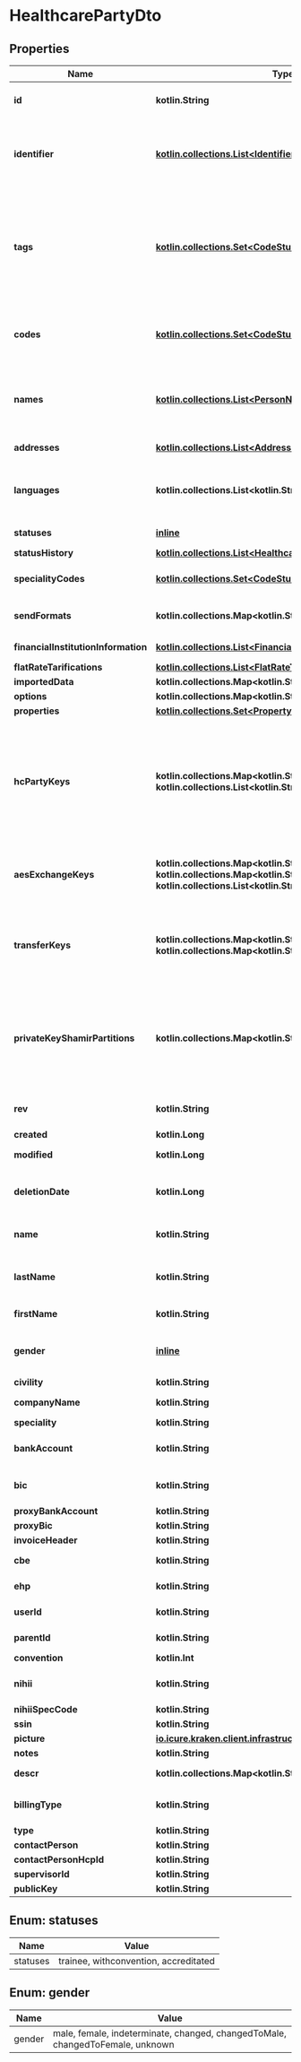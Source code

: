 
# HealthcarePartyDto

## Properties
Name | Type | Description | Notes
------------ | ------------- | ------------- | -------------
**id** | **kotlin.String** | the Id of the healthcare party. We encourage using either a v4 UUID or a HL7 Id. | 
**identifier** | [**kotlin.collections.List&lt;IdentifierDto&gt;**](IdentifierDto.md) | The healthcareparty&#39;s identifiers, used by the client to identify uniquely and unambiguously the HCP. However, iCure may not guarantee this uniqueness by itself : This should be done at the client side. | 
**tags** | [**kotlin.collections.Set&lt;CodeStubDto&gt;**](CodeStubDto.md) | A tag is an item from a codification system that qualifies an entity as being member of a certain class, whatever the value it might have taken. If the tag qualifies the content of a field, it means that whatever the content of the field, the tag will always apply. For example, the label of a field is qualified using a tag. LOINC is a codification system typically used for tags. | 
**codes** | [**kotlin.collections.Set&lt;CodeStubDto&gt;**](CodeStubDto.md) | A code is an item from a codification system that qualifies the content of this entity. SNOMED-CT, ICPC-2 or ICD-10 codifications systems can be used for codes | 
**names** | [**kotlin.collections.List&lt;PersonNameDto&gt;**](PersonNameDto.md) | the list of all names of the healthcare party, also containing the official full name information. Ordered by preference of use. First element is therefore the official name used for the healthcare party in the application | 
**addresses** | [**kotlin.collections.List&lt;AddressDto&gt;**](AddressDto.md) | The list of addresses (with address type). | 
**languages** | **kotlin.collections.List&lt;kotlin.String&gt;** | The list of languages spoken by the patient ordered by fluency (alpha-2 code http://www.loc.gov/standards/iso639-2/ascii_8bits.html). | 
**statuses** | [**inline**](#kotlin.collections.Set&lt;StatusesEnum&gt;) | The healthcare party&#39;s status: &#39;trainee&#39; or &#39;withconvention&#39; or &#39;accredited&#39; | 
**statusHistory** | [**kotlin.collections.List&lt;HealthcarePartyHistoryStatusDto&gt;**](HealthcarePartyHistoryStatusDto.md) | The healthcare party&#39;s status history | 
**specialityCodes** | [**kotlin.collections.Set&lt;CodeStubDto&gt;**](CodeStubDto.md) | Medical specialty of the healthcare party codified using FHIR or Kmehr codificaiton scheme | 
**sendFormats** | **kotlin.collections.Map&lt;kotlin.String, kotlin.String&gt;** | The type of format for contacting the healthcare party, ex: mobile, phone, email, etc. | 
**financialInstitutionInformation** | [**kotlin.collections.List&lt;FinancialInstitutionInformationDto&gt;**](FinancialInstitutionInformationDto.md) | List of financial information (Bank, bank account). | 
**flatRateTarifications** | [**kotlin.collections.List&lt;FlatRateTarificationDto&gt;**](FlatRateTarificationDto.md) |  | 
**importedData** | **kotlin.collections.Map&lt;kotlin.String, kotlin.String&gt;** |  | 
**options** | **kotlin.collections.Map&lt;kotlin.String, kotlin.String&gt;** |  | 
**properties** | [**kotlin.collections.Set&lt;PropertyStubDto&gt;**](PropertyStubDto.md) |  | 
**hcPartyKeys** | **kotlin.collections.Map&lt;kotlin.String, kotlin.collections.List&lt;kotlin.String&gt;&gt;** | For each couple of HcParties (delegator and delegate), this map contains the exchange AES key. The delegator is always this hcp, the key of the map is the id of the delegate. The AES exchange key is encrypted using RSA twice : once using this hcp public key (index 0 in the Array) and once using the other hcp public key (index 1 in the Array). For a pair of HcParties. Each HcParty always has one AES exchange key for himself. | 
**aesExchangeKeys** | **kotlin.collections.Map&lt;kotlin.String, kotlin.collections.Map&lt;kotlin.String, kotlin.collections.List&lt;kotlin.String&gt;&gt;&gt;** | Extra AES exchange keys, usually the ones we lost access to at some point. The structure is { publicKey: { delegateId: [aesExKey_for_this, aesExKey_for_delegate] } } | 
**transferKeys** | **kotlin.collections.Map&lt;kotlin.String, kotlin.collections.Map&lt;kotlin.String, kotlin.String&gt;&gt;** | Our private keys encrypted with our public keys. The structure is { publicKey1: { publicKey2: privateKey2_encrypted_with_publicKey1, publicKey3: privateKey3_encrypted_with_publicKey1 } } | 
**privateKeyShamirPartitions** | **kotlin.collections.Map&lt;kotlin.String, kotlin.String&gt;** | The privateKeyShamirPartitions are used to share this hcp&#39;s private RSA key with a series of other hcParties using Shamir&#39;s algorithm. The key of the map is the hcp Id with whom this partition has been shared. The value is \&quot;threshold⎮partition in hex\&quot; encrypted using the the partition&#39;s holder&#39;s public RSA key | 
**rev** | **kotlin.String** | the revision of the healthcare party in the database, used for conflict management / optimistic locking. |  [optional]
**created** | **kotlin.Long** | creation timestamp of the object. |  [optional]
**modified** | **kotlin.Long** | last modification timestamp of the object. |  [optional]
**deletionDate** | **kotlin.Long** | hard delete (unix epoch in ms) timestamp of the object. Filled automatically when deletePatient is called. |  [optional]
**name** | **kotlin.String** | The full name of the healthcare party, used mainly when the healthcare party is an organization |  [optional]
**lastName** | **kotlin.String** | the lastname (surname) of the healthcare party. This is the official lastname that should be used for official administrative purposes. |  [optional]
**firstName** | **kotlin.String** | the firstname (name) of the healthcare party. |  [optional]
**gender** | [**inline**](#GenderEnum) | the gender of the healthcare party: male, female, indeterminate, changed, changedToMale, changedToFemale, unknown |  [optional]
**civility** | **kotlin.String** | Mr., Ms., Pr., Dr. ... |  [optional]
**companyName** | **kotlin.String** | The name of the company this healthcare party is member of |  [optional]
**speciality** | **kotlin.String** | Medical specialty of the healthcare party |  [optional]
**bankAccount** | **kotlin.String** | Bank Account identifier of the healhtcare party, IBAN, deprecated, use financial institutions instead |  [optional]
**bic** | **kotlin.String** | Bank Identifier Code, the SWIFT Address assigned to the bank, use financial institutions instead |  [optional]
**proxyBankAccount** | **kotlin.String** |  |  [optional]
**proxyBic** | **kotlin.String** |  |  [optional]
**invoiceHeader** | **kotlin.String** | All details included in the invoice header |  [optional]
**cbe** | **kotlin.String** | Identifier number for institution type if the healthcare party is an enterprise |  [optional]
**ehp** | **kotlin.String** | Identifier number for the institution if the healthcare party is an organization |  [optional]
**userId** | **kotlin.String** | The id of the user that usually handles this healthcare party. |  [optional]
**parentId** | **kotlin.String** | Id of parent of the user representing the healthcare party. |  [optional]
**convention** | **kotlin.Int** |  |  [optional]
**nihii** | **kotlin.String** | National Institute for Health and Invalidity Insurance number assigned to healthcare parties (institution or person). |  [optional]
**nihiiSpecCode** | **kotlin.String** |  |  [optional]
**ssin** | **kotlin.String** | Social security inscription number. |  [optional]
**picture** | [**io.icure.kraken.client.infrastructure.ByteArrayWrapper**](io.icure.kraken.client.infrastructure.ByteArrayWrapper.md) | A picture usually saved in JPEG format. |  [optional]
**notes** | **kotlin.String** | Text notes. |  [optional]
**descr** | **kotlin.collections.Map&lt;kotlin.String, kotlin.String&gt;** | A description of the HCP, meant for the public and in multiple languages. |  [optional]
**billingType** | **kotlin.String** | The invoicing scheme this healthcare party adheres to : &#39;service fee&#39; or &#39;flat rate&#39; |  [optional]
**type** | **kotlin.String** |  |  [optional]
**contactPerson** | **kotlin.String** |  |  [optional]
**contactPersonHcpId** | **kotlin.String** |  |  [optional]
**supervisorId** | **kotlin.String** |  |  [optional]
**publicKey** | **kotlin.String** | The public key of this hcp |  [optional]


<a name="kotlin.collections.Set<StatusesEnum>"></a>
## Enum: statuses
Name | Value
---- | -----
statuses | trainee, withconvention, accreditated


<a name="GenderEnum"></a>
## Enum: gender
Name | Value
---- | -----
gender | male, female, indeterminate, changed, changedToMale, changedToFemale, unknown



